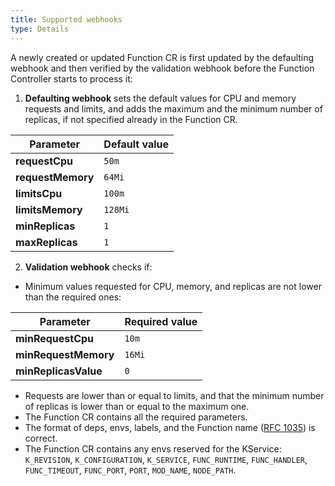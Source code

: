 ```yaml
---
title: Supported webhooks
type: Details
---
```


A newly created or updated Function CR is first updated by the defaulting webhook and then verified by the validation webhook before the Function Controller starts to process it:

1. **Defaulting webhook** sets the default values for CPU and memory requests and limits, and adds the maximum and the minimum number of replicas, if not specified already in the Function CR.

| Parameter | Default value |
|----------|----------|
| **requestCpu** | `50m` |
| **requestMemory** | `64Mi` |
| **limitsCpu** | `100m` |
| **limitsMemory** | `128Mi` |
| **minReplicas** | `1` |
| **maxReplicas** | `1` |

2. **Validation webhook** checks if:

- Minimum values requested for CPU, memory, and replicas are not lower than the required ones:

| Parameter | Required value |
|----------|----------|
| **minRequestCpu** | `10m` |
| **minRequestMemory** | `16Mi` |
| **minReplicasValue** | `0` |

- Requests are lower than or equal to limits, and that the minimum number of replicas is lower than or equal to the maximum one.
- The Function CR contains all the required parameters.
- The format of deps, envs, labels, and the Function name ([RFC 1035](https://tools.ietf.org/html/rfc1035)) is correct.
- The Function CR contains any envs reserved for the KService: `K_REVISION`, `K_CONFIGURATION`, `K_SERVICE`, `FUNC_RUNTIME`, `FUNC_HANDLER`, `FUNC_TIMEOUT`, `FUNC_PORT`, `PORT`, `MOD_NAME`, `NODE_PATH`.
